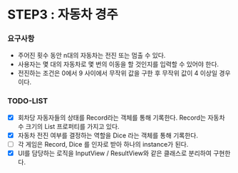 # STEP3 : 자동차 경주

### 요구사항
- 주어진 횟수 동안 n대의 자동차는 전진 또는 멈출 수 있다.
- 사용자는 몇 대의 자동차로 몇 번의 이동을 할 것인지를 입력할 수 있어야 한다.
- 전진하는 조건은 0에서 9 사이에서 무작위 값을 구한 후 무작위 값이 4 이상일 경우이다.


### TODO-LIST
- [x] 회차당 자동자들의 상태를 Record라는 객체를 통해 기록한다. Record는 자동차 수 크기의 List 프로퍼티를 가지고 있다.
- [x] 자동차 전진 여부를 결정하는 역할을 Dice 라는 객체를 통해 기록한다.
- [ ] 각 게임은 Record, Dice 를 인자로 받아 하나의 instance가 된다. 
- [x] UI를 담당하는 로직을 InputView / ResultView와 같은 클래스로 분리하여 구현한다.
